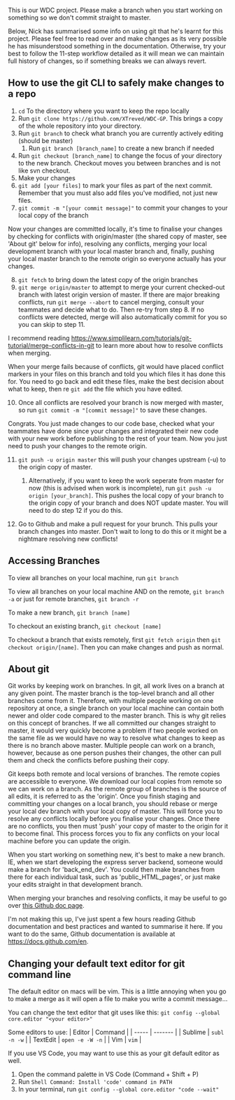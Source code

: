 This is our WDC project. Please make a branch when you start working on something so we don't commit straight to master.


Below, Nick has summarised some info on using git that he's learnt for this project. Please feel free to read over and make changes as its very possible he has misunderstood something in the documentation. Otherwise, try your best to follow the 11-step workflow detailed as it will mean we can maintain full history of changes, so if something breaks we can always revert.

## How to use the git CLI to safely make changes to a repo

1. `cd` To the directory where you want to keep the repo locally
1. Run `git clone https://github.com/XTreved/WDC-GP`. This brings a copy of the whole repository into your directory.
1. Run `git branch` to check what branch you are currently actively editing (should be master)
    1. Run `git branch [branch_name]` to create a new branch if needed
1. Run `git checkout [branch_name]` to change the focus of your directory to the new branch. Checkout moves you between branches and is not like svn checkout.
1. Make your changes
1. `git add [your files]` to mark your files as part of the next commit. Remember that you must also add files you've modified, not just new files.
1. `git commit -m "[your commit message]"` to commit your changes to your local copy of the branch

Now your changes are committed locally, it's time to finalise your changes by checking for conflicts with origin/master (the shared copy of master, see 'About git' below for info), resolving any conflicts, merging your local development branch with your local master branch and, finally, pushing your local master branch to the remote origin so everyone actually has your changes.

8. `git fetch` to bring down the latest copy of the origin branches
9. `git merge origin/master` to attempt to merge your current checked-out branch with latest origin version of master. If there are major breaking conflicts, run `git merge --abort` to cancel merging, consult your teammates and decide what to do. Then re-try from step 8. If no conflicts were detected, merge will also automatically commit for you so you can skip to step 11.

I recommend reading <a href="https://www.simplilearn.com/tutorials/git-tutorial/merge-conflicts-in-git">https://www.simplilearn.com/tutorials/git-tutorial/merge-conflicts-in-git</a> to learn more about how to resolve conflicts when merging.

When your merge fails because of conflicts, git would have placed conflict markers in your files on this branch and told you which files it has done this for. You need to go back and edit these files, make the best decision about what to keep, then re `git add` the file which you have edited.

10. Once all conflicts are resolved your branch is now merged with master, so run `git commit -m "[commit message]"` to save these changes.

Congrats. You just made changes to our code base, checked what your teammates have done since your changes and integrated their new code with your new work before publishing to the rest of your team.
Now you just need to push your changes to the remote origin.

11. `git push -u origin master` this will push your changes upstream (-u) to the origin copy of master.
    1. Alternatively, if you want to keep the work seperate from master for now (this is advised when work is incomplete), run `git push -u origin [your_branch]`. This pushes the local copy of your branch to the origin copy of your branch and does NOT update master. You will need to do step 12 if you do this.

12. Go to Github and make a pull request for your brunch. This pulls your branch changes into master. Don't wait to long to do this or it might be a nightmare resolving new conflicts!

## Accessing Branches
To view all branches on your local machine, run `git branch`

To view all branches on your local machine AND on the remote, `git branch -a` or just for remote branches, `git branch -r`

To make a new branch, `git branch [name]`

To checkout an existing branch, `git checkout [name]`

To checkout a branch that exists remotely, first `git fetch origin` then `git checkout origin/[name]`. Then you can make changes and push as normal.

## About git
Git works by keeping work on branches. In git, all work lives on a branch at any given point. The master branch is the top-level branch and all other branches come from it. Therefore, with multiple people working on one repository at once, a single branch on your local machine can contain both newer and older code compared to the master branch.
This is why git relies on this concept of branches. If we all committed our changes straight to master, it would very quickly become a problem if two people worked on the same file as we would have no way to resolve what changes to keep as there is no branch above master.
Multiple people can work on a branch, however, because as one person pushes their changes, the other can pull them and check the conflicts before pushing their copy.

Git keeps both remote and local versions of branches. The remote copies are accessible to everyone. We download our local copies from remote so we can work on a branch. As the remote group of branches is the source of all edits, it is referred to as the 'origin'. 
Once you finish staging and committing your changes on a local branch, you should rebase or merge your local dev branch with your local copy of master. This will force you to resolve any conflicts locally before you finalise your changes. Once there are no conflicts, you then must 'push' your copy of master to the origin for it to become final. This process forces you to fix any conflicts on your local machine before you can update the origin. 

When you start working on something new, it's best to make a new branch. IE, when we start developing the express server backend, someone would make a branch for 'back_end_dev'. You could then make branches from there for each individual task, such as 'public_HTML_pages', or just make your edits straight in that development branch.

When merging your branches and resolving conflicts, it may be useful to go over <a href="https://docs.github.com/en/pull-requests/collaborating-with-pull-requests/addressing-merge-conflicts/resolving-a-merge-conflict-using-the-command-line">this Github doc page</a>.

I'm not making this up, I've just spent a few hours reading Github documentation and best practices and wanted to summarise it here. If you want to do the same, Github documentation is available at <a href=https://docs.github.com/en>https://docs.github.com/en</a>. 

## Changing your default text editor for git command line
The default editor on macs will be vim. This is a little annoying when you go to make a merge as it will open a file to make you write a commit message...

You can change the text editor that git uses like this:
`git config --global core.editor "<your editor>"`

Some editors to use:
| Editor | Command |
| ----- | ------- |
| Sublime | `subl -n -w` |
| TextEdit | `open -e -W -n` |
| Vim | `vim` |


If you use VS Code, you may want to use this as your git default editor as well.

1. Open the command palette in VS Code (Command + Shift + P)
1. Run `Shell Command: Install 'code' command in PATH`
1. In your terminal, run `git config --global core.editor "code --wait"`
